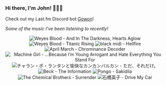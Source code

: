 ### Hi there, I'm John! 🏄🏻‍♂️

Check out my Last.fm Discord bot [Gowon](http://gowon.ca)!

_Some of the music I've been listening to recently!_


<!-- lastfm -->
<p align="center"><img src="https://lastfm.freetls.fastly.net/i/u/64s/8214c56f1e5bc67fcd1f29073dedf822.jpg" title="Weyes Blood - And In The Darkness, Hearts Aglow"> <img src="https://lastfm.freetls.fastly.net/i/u/64s/463b22f2004e52c747f0ca1607860e5f.png" title="Weyes Blood - Titanic Rising"> <img src="https://lastfm.freetls.fastly.net/i/u/64s/02e4eb1da9d19cb35f5970d7bbdf2b48.jpg" title="black midi - Hellfire"> <img src="https://lastfm.freetls.fastly.net/i/u/64s/12f6f11bee4f2a728750aabefff87f47.jpg" title="April March - Chrominance Decoder"> <img src="https://lastfm.freetls.fastly.net/i/u/64s/8f8fffc28ef1bdc50f4c109ee8341e66.jpg" title="Machine Girl - …Because I’m Young Arrogant and Hate Everything You Stand For"> <img src="https://lastfm.freetls.fastly.net/i/u/64s/92b513d25bba4579b9e4e2e7578c3b4b.jpg" title="チャラン・ポ・ランタンと愉快なカンカンバルカン - ただ、それだけ。"> <img src="https://lastfm.freetls.fastly.net/i/u/64s/7d6e940a21c7666bd1314b3574fd407a.jpg" title="Beck - The Information"> <img src="https://lastfm.freetls.fastly.net/i/u/64s/7a97f35543a1f5a5388ee89661c2d598.jpg" title="Pongo - Sakidila"> <img src="https://lastfm.freetls.fastly.net/i/u/64s/1428ec66344849829440668951259baa.png" title="The Chemical Brothers - Surrender"> <img src="https://lastfm.freetls.fastly.net/i/u/64s/0c56b9805e999adee7e4ff59ca574539.jpg" title="石橋英子 - Drive My Car"> </p>
